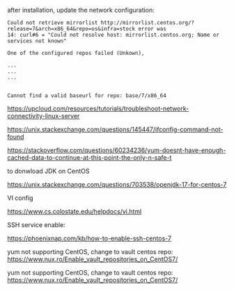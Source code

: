 after installation, update the network configuration:

```
Could not retrieve mirrorlist http://mirrorlist.centos.org/?release=7&arch=x86_64&repo=os&infra=stock error was
14: curl#6 = "Could not resolve host: mirrorlist.centos.org; Name or services not known"

One of the configured repos failed (Unkown),

...
...
...


Cannot find a valid baseurl for repo: base/7/x86_64
```

https://upcloud.com/resources/tutorials/troubleshoot-network-connectivity-linux-server

https://unix.stackexchange.com/questions/145447/ifconfig-command-not-found

https://stackoverflow.com/questions/60234236/yum-doesnt-have-enough-cached-data-to-continue-at-this-point-the-only-n-safe-t


to donwload JDK on CentOS

https://unix.stackexchange.com/questions/703538/openjdk-17-for-centos-7


VI config

https://www.cs.colostate.edu/helpdocs/vi.html


SSH service enable:

https://phoenixnap.com/kb/how-to-enable-ssh-centos-7

yum not supporting CentOS, change to vault centos repo: <br>
https://www.nux.ro/Enable_vault_repositories_on_CentOS7/


yum not supporting CentOS, change to vault centos repo: <br>
https://www.nux.ro/Enable_vault_repositories_on_CentOS7/
